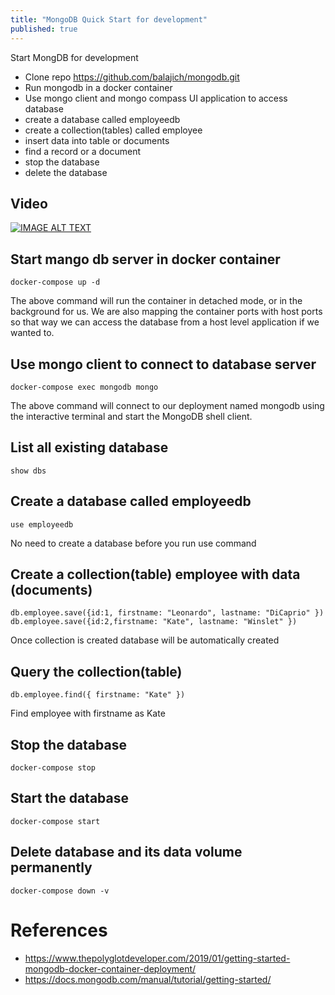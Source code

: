 ```yaml
---
title: "MongoDB Quick Start for development"
published: true
---
```


Start MongDB for development
- Clone repo https://github.com/balajich/mongodb.git
- Run mongodb in a docker container
- Use mongo client and mongo compass UI application to access database
- create a database called employeedb
- create a collection(tables) called employee
- insert data into table or documents
- find a record or a document
- stop the database
- delete the database

## Video
[![IMAGE ALT TEXT](http://img.youtube.com/vi/sNsWBswW2uk/0.jpg)](http://www.youtube.com/watch?v=sNsWBswW2uk "MongoDB Quick Start for development")

## Start mango db server in docker container
    docker-compose up -d
    
The above command will run the container in detached mode, or in the background for us. We are also mapping the container ports with host ports so that way we can access the database from a host level application if we wanted to.

## Use mongo client to connect to database server
    docker-compose exec mongodb mongo
    
The above command will connect to our deployment named mongodb using the interactive terminal and start the MongoDB shell client.

## List all existing database
    show dbs
    
## Create a database called employeedb
    use employeedb
    
No need to create a database before you run use command

## Create a collection(table) employee with data (documents)
    db.employee.save({id:1, firstname: "Leonardo", lastname: "DiCaprio" })
    db.employee.save({id:2,firstname: "Kate", lastname: "Winslet" })
    
Once collection is created database will be automatically created

## Query the collection(table)
    db.employee.find({ firstname: "Kate" })
Find employee with firstname as Kate

## Stop the database
    docker-compose stop

## Start the database
    docker-compose start

## Delete database and its data volume permanently
    docker-compose down -v


# References

- https://www.thepolyglotdeveloper.com/2019/01/getting-started-mongodb-docker-container-deployment/
- https://docs.mongodb.com/manual/tutorial/getting-started/
